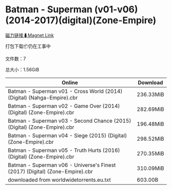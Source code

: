 # Batman - Superman (v01-v06)(2014-2017)(digital)(Zone-Empire)

[磁力链接⬇Magnet Link](magnet:?xt=urn:btih:d357cfc8dcbaee0f23877281648f5de5c19f85d5&dn=Batman%20-%20Superman%20%28v01-v06%29%282014-2017%29%28digital%29%28Zone-Empire%29)

打包下载📦仍在工事中

文件数：7

总大小：1.56GiB

Online | Download
--- | ---
Batman - Superman v01 - Cross World (2014) (Digital) (Nahga-Empire).cbr | 236.33MiB
Batman - Superman v02 - Game Over (2014) (Digital) (Zone-Empire).cbr | 282.69MiB
Batman - Superman v03 - Second Chance (2015) (Digital) (Zone-Empire).cbr | 196.48MiB
Batman - Superman v04 - Siege (2015) (Digital) (Zone-Empire).cbr | 298.52MiB
Batman - Superman v05 - Truth Hurts (2016) (Digital) (Zone-Empire).cbr | 270.35MiB
Batman - Superman v06 - Universe's Finest (2017) (Digital) (Zone-Empire).cbr | 310.09MiB
downloaded from worldwidetorrents.eu.txt | 603.00B